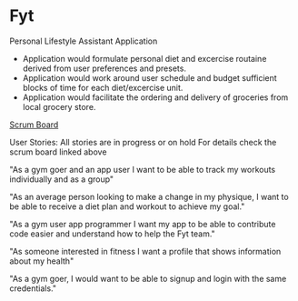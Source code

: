# Fyt
Personal Lifestyle Assistant Application

* Application would formulate personal diet and excercise routaine derived from user preferences and presets.
* Application would work around user schedule and budget sufficient blocks of time for each diet/excercise unit.
* Application would facilitate the ordering and delivery of groceries from local grocery store.

[Scrum Board](https://app.zenhub.com/workspaces/fyt-442-sprints-5c61e6bc07f7325bdc79537c/boards?repos=161542235)

User Stories:
All stories are in progress or on hold
For details check the scrum board linked above

"As a gym goer and an app user I want to be able to track my workouts individually and as a group"

"As an average person looking to make a change in my physique, I want to be able to receive a diet plan and workout to achieve my goal."

"As a gym user app programmer I want my app to be able to contribute code easier and understand how to help the Fyt team."

"As someone interested in fitness I want a profile that shows information about my health"

"As a gym goer, I would want to be able to signup and login with the same credentials."
